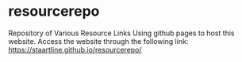 # resourcerepo
Repository of Various Resource Links
Using github pages to host this website. 
Access the website through the following link: https://staartline.github.io/resourcerepo/
